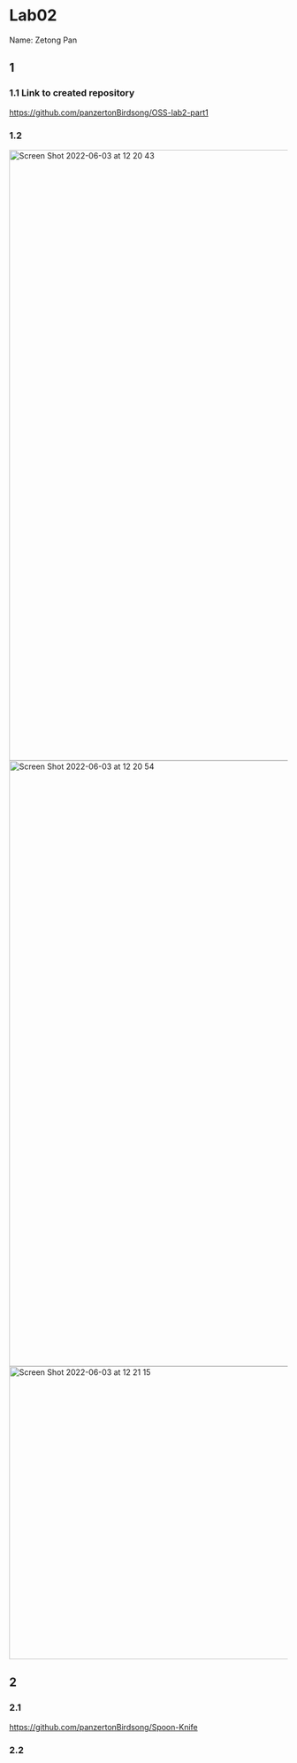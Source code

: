 # Lab02
Name: Zetong Pan

## 1
### 1.1 Link to created repository
https://github.com/panzertonBirdsong/OSS-lab2-part1

### 1.2
<img width="1103" alt="Screen Shot 2022-06-03 at 12 20 43" src="https://user-images.githubusercontent.com/68172688/171906093-ee6e9146-4f9c-4260-8a43-72ce62bc3963.png">

<img width="1094" alt="Screen Shot 2022-06-03 at 12 20 54" src="https://user-images.githubusercontent.com/68172688/171906109-d60e5e4b-bfad-4154-a972-b9e40649f91a.png">

<img width="529" alt="Screen Shot 2022-06-03 at 12 21 15" src="https://user-images.githubusercontent.com/68172688/171906119-8f7bf91d-09ef-4c25-999c-6e8260548c8f.png">

## 2
### 2.1
https://github.com/panzertonBirdsong/Spoon-Knife

### 2.2
